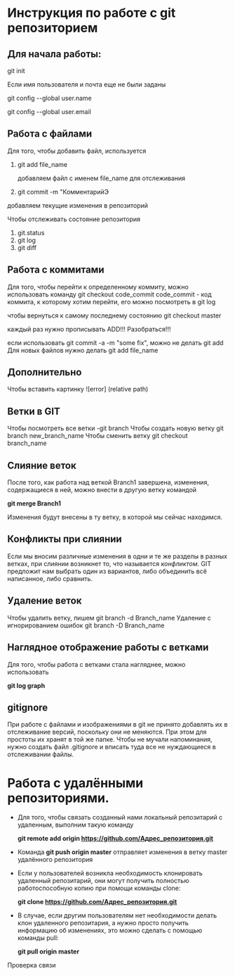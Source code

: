 # Инструкция по работе с git репозиторием

## Для начала работы:
git init

Если имя пользователя и почта еще не были заданы

git config --global user.name

git config --global user.email

## Работа с файлами

Для того, чтобы добавить файл, используется 
1. git add file_name

    добавляем файл с именем file_name для отслеживания

2. git commit -m "КомментарийЭ

добавляем текущие изменения в репозиторий 


Чтобы отслеживать состояние репозитория
1. git.status
2. git log
3. git diff


## Работа с коммитами

Для того, чтобы перейти к определенному коммиту, можно использовать команду
git checkout code_commit
    code_commit - код коммита, к которому хотим перейти, его можно посмотреть в git log

чтобы вернуться к самому последнему состоянию
git checkout master


каждый раз нужно прописывать ADD!!! Разобраться!!!

если использовать git commit -a -m "some fix", можно не делать git add
Для новых файлов нужно делать git add file_name

## Дополнительно
Чтобы вставить картинку
![error] (relative path)

## Ветки в GIT
Чтобы посмотреть все ветки -git branch
Чтобы создать новую ветку git branch new_branch_name
Чтобы сменить ветку git checkout branch_name

## Слияние веток
После того, как работа над веткой Branch1 завершена, изменения, содержащиеся в ней, можно внести в другую ветку командой 

**git merge Branch1**

Изменения будут внесены в ту ветку, в которой мы сейчас находимся.

## Конфликты при слиянии

Если мы вносим различные изменения в одни и те же разделы в разных ветках, при слиянии возникнет то, что называется *конфликтом*. GIT предложит нам выбрать один из вариантов, либо объединить всё написанное, либо сравнить.

## Удаление веток
Чтобы удалить ветку, пишем git branch -d Branch_name
Удаление с игнорированием ошибок git branch -D Branch_name

## Наглядное отображение работы с ветками

Для того, чтобы работа с ветками стала нагляднее, можно использовать 

**git log graph**

## gitignore

При работе с файлами и изображениями в git не принято добавлять их в отслеживание версий, поскольку они не меняются. При этом для простоты их хранят в той же папке. Чтобы не мучали напоминания, нужно создать файл .gitignore и вписать туда все не нуждающиеся в отслеживании файлы.

# Работа с удалёнными репозиториями.

* Для того, чтобы связать созданный нами локальный репозитарий с удаленным, выполним такую команду

    **git remote add origin https://github.com/Адрес_репозитория.git**

* Команда **git push origin master** отправляет изменения в ветку master удалённого репозитория

* Если у пользователей возникла необходимость клонировать удаленный репозитарий, они могут получить полностью работоспособную копию при помощи команды clone:

    **git clone https://github.com/Адрес_репозитория.git**

* В случае, если другим пользователям нет необходимости делать клон удаленного репозитария, а нужно просто получить информацию об изменениях, это можно сделать с помощью команды pull:

     **git pull origin master**


Проверка связи